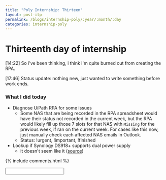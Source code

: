 ```yaml
---
title: "Poly Internship: Thirteen"
layout: post-itp
permalink: /blogs/internship-poly/:year/:month/:day
categories: internship-poly
---
```

# Thirteenth day of internship

<span class="timestamp">[14:22]</span> So i've been thinking, i think i'm quite burned out from creating the RPA.

<span class="timestamp">[17:46]</span> Status update: nothing new, just wanted to write something before work ends.

### What I did today
* Diagnose UiPath RPA for some issues
    * Some NAS that are being recorded in the RPA spreadsheet would have their status not recorded in the current week, but the RPA would likely fill up those 7 slots for that NAS with `Missing` for the previous week, if ran on the current week. For cases like this now, just manually check each affected NAS emails in Outlook.
    * Status: !urgent, !important, !finished
* Lookup if Synology DS918+ supports dual power supply
    * it doesn't seem like it (<a href="https://global.download.synology.com/download/Document/Hardware/DataSheet/DiskStation/18-year/DS918+/enu/Synology_DS918_Plus_Data_Sheet_enu.pdf" target="_blank">source</a>)



{% include comments.html %}

<input id="password-input" type="password" class="form-control w-100 text-center" onkeyup="unlock()">

<span class="disable-selection" onclick="loadText()" style="color:#0001;display:none;">nothing deep happened today</span>
<span class="disable-selection" id="truth" style="display:none;"><span class="timestamp">25 Mar 2022</span>: Just gotta update here too, just gotta say cell group is almost unified into one location once again, and my goodness do i surely enjoy it. I also found out how much i missed having physical contact with joakim. </span>
